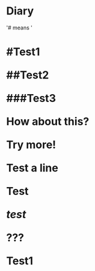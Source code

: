 # Diary

'# means '<h1>

#Test1

##Test2

###Test3

How about this?

Try more!


Test a line

__Test__

_test_

???

Test1